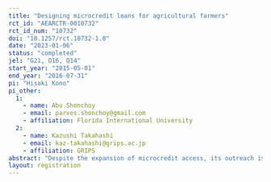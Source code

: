 ```yaml
---
title: "Designing microcredit loans for agricultural farmers"
rct_id: "AEARCTR-0010732"
rct_id_num: "10732"
doi: "10.1257/rct.10732-1.0"
date: "2023-01-06"
status: "completed"
jel: "G21, O16, Q14"
start_year: "2015-05-01"
end_year: "2016-07-31"
pi: "Hisaki Kono"
pi_other:
  1:
    - name: Abu Shonchoy
    - email: parves.shonchoy@gmail.com
    - affiliation: Florida International University
  2:
    - name: Kazushi Takahashi
    - email: kaz-takahashi@grips.ac.jp
    - affiliation: GRIPS
abstract: "Despite the expansion of microcredit access, its outreach is still limited among farmers. Standard microcredit causes a timing mismatch between cash flow and credit flow for farmers. They have little income until harvest while standard microcredit requires weekly installment. This mismatch will cause underinvestment and borrowing for repayment, resulting in lower uptake rates. Further, agricultural investment is sequential while credit is disbursed in a lump-sum, inducing present-biased (PB) farmers to fail in setting aside a sufficient amount of the fund for later investment. We randomly offered three microcredit programs that differ in repayment and disbursement timing to tenant farmers: (1) standard microcredit, (2) crop credit that disburses credit in a lump-sum and requires a one-time repayment after harvest, or (3) sequential credit that disburses credit sequentially and requires a one-time repayment after harvest. "
layout: registration
---
```


